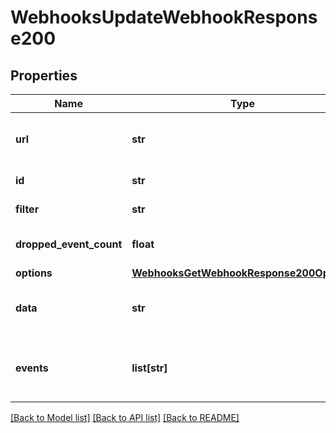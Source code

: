 # WebhooksUpdateWebhookResponse200

## Properties
Name | Type | Description | Notes
------------ | ------------- | ------------- | -------------
**url** | **str** | URL to which notifications are sent | [optional] 
**id** | **str** | ID of webhook | [optional] 
**filter** | **str** | Context for webhook | [optional] 
**dropped_event_count** | **float** | Number of dropped events | [optional] 
**options** | [**WebhooksGetWebhookResponse200Options**](WebhooksGetWebhookResponse200Options.md) |  | [optional] 
**data** | **str** | Data returned from webhook | [optional] 
**events** | **list[str]** | Array of events to which webhook is registered | [optional] 

[[Back to Model list]](../README.md#documentation-for-models) [[Back to API list]](../README.md#documentation-for-api-endpoints) [[Back to README]](../README.md)


